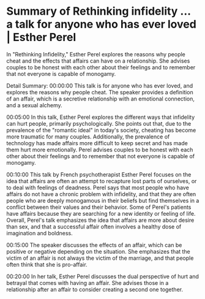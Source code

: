 # Summary of Rethinking infidelity ... a talk for anyone who has ever loved | Esther Perel

In "Rethinking Infidelity," Esther Perel explores the reasons why people cheat and the effects that affairs can have on a relationship. She advises couples to be honest with each other about their feelings and to remember that not everyone is capable of monogamy.

Detail Summary: 
00:00:00
This talk is for anyone who has ever loved, and explores the reasons why people cheat. The speaker provides a definition of an affair, which is a secretive relationship with an emotional connection, and a sexual alchemy.

00:05:00
In this talk, Esther Perel explores the different ways that infidelity can hurt people, primarily psychologically. She points out that, due to the prevalence of the "romantic ideal" in today's society, cheating has become more traumatic for many couples. Additionally, the prevalence of technology has made affairs more difficult to keep secret and has made them hurt more emotionally. Perel advises couples to be honest with each other about their feelings and to remember that not everyone is capable of monogamy.

00:10:00
This talk by French psychotherapist Esther Perel focuses on the idea that affairs are often an attempt to recapture lost parts of ourselves, or to deal with feelings of deadness. Perel says that most people who have affairs do not have a chronic problem with infidelity, and that they are often people who are deeply monogamous in their beliefs but find themselves in a conflict between their values and their behavior. Some of Perel's patients have affairs because they are searching for a new identity or feeling of life. Overall, Perel's talk emphasizes the idea that affairs are more about desire than sex, and that a successful affair often involves a healthy dose of imagination and boldness.

00:15:00
The speaker discusses the effects of an affair, which can be positive or negative depending on the situation. She emphasizes that the victim of an affair is not always the victim of the marriage, and that people often think that she is pro-affair.

00:20:00
In her talk, Esther Perel discusses the dual perspective of hurt and betrayal that comes with having an affair. She advises those in a relationship after an affair to consider creating a second one together.

